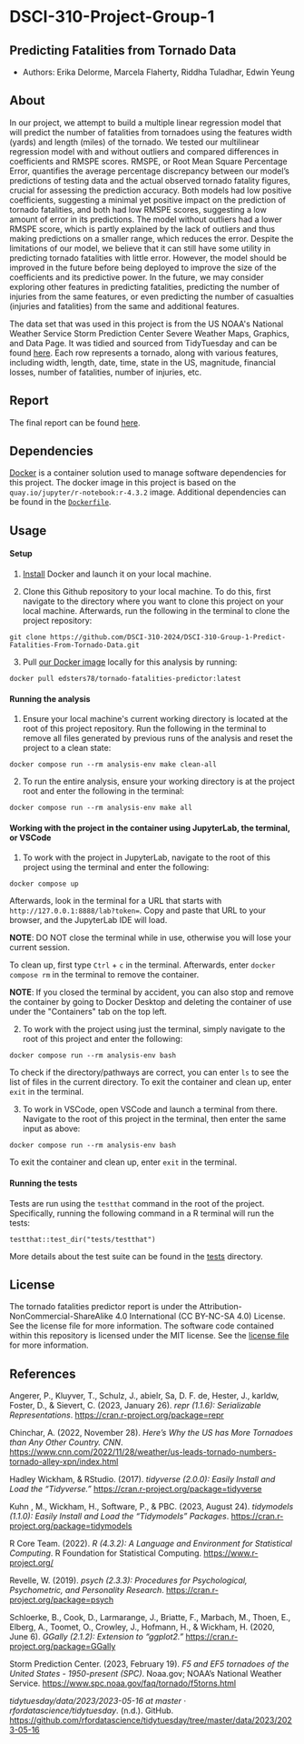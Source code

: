 # DSCI-310-Project-Group-1

## Predicting Fatalities from Tornado Data 

- Authors: Erika Delorme, Marcela Flaherty, Riddha Tuladhar, Edwin Yeung

## About 

In our project, we attempt to build a multiple linear regression model that will predict the number of fatalities from tornadoes using the features width (yards) and length (miles) of the tornado. We tested our multilinear regression model with and without outliers and compared differences in coefficients and RMSPE scores. RMSPE, or Root Mean Square Percentage Error, quantifies the average percentage discrepancy between our model’s predictions of testing data and the actual observed tornado fatality figures, crucial for assessing the prediction accuracy. Both models had low positive coefficients, suggesting a minimal yet positive impact on the prediction of tornado fatalities, and both had low RMSPE scores, suggesting a low amount of error in its predictions. The model without outliers had a lower RMSPE score, which is partly explained by the lack of outliers and thus making predictions on a smaller range, which reduces the error. Despite the limitations of our model, we believe that it can still have some utility in predicting tornado fatalities with little error. However, the model should be improved in the future before being deployed to improve the size of the coefficients and its predictive power. In the future, we may consider exploring other features in predicting fatalities, predicting the number of injuries from the same features, or even predicting the number of casualties (injuries and fatalities) from the same and additional features. 

The data set that was used in this project is from the US NOAA's National Weather Service Storm Prediction Center Severe Weather Maps, Graphics, and Data Page. It was tidied and sourced from TidyTuesday and can be found [here](https://github.com/rfordatascience/tidytuesday/tree/master/data/2023/2023-05-16). Each row represents a tornado, along with various features, including width, length, date, time, state in the US, magnitude, financial losses, number of fatalities, number of injuries, etc. 

## Report 

The final report can be found [here](https://github.com/DSCI-310-2024/DSCI-310-Group-1-Predict-Fatalities-From-Tornado-Data/blob/update-readme-report-section/docs/tornado_fatalities_predictor.qmd). 

## Dependencies
[Docker](https://www.docker.com/) is a container solution used to manage software dependencies for this project. The docker image in this project is based on the `quay.io/jupyter/r-notebook:r-4.3.2` image. Additional dependencies can be found in the [`Dockerfile`](Dockerfile).

## Usage

#### Setup
1. [Install](https://www.docker.com/get-started/) Docker and launch it on your local machine.

2. Clone this Github repository to your local machine. To do this, first navigate to the directory where you want to clone this project on your local machine. Afterwards, run the following in the terminal to clone the project repository:

```
git clone https://github.com/DSCI-310-2024/DSCI-310-Group-1-Predict-Fatalities-From-Tornado-Data.git
```

3. Pull [our Docker image](https://hub.docker.com/layers/edsters78/tornado-fatalities-predictor/latest/images/sha256-9748ec3fb796a40c58755ad25c820658589713aa3597fa2d5d07857346fb16f5?context=repo) locally for this analysis by running: 

``` 
docker pull edsters78/tornado-fatalities-predictor:latest
```

#### Running the analysis
1. Ensure your local machine's current working directory is located at the root of this project repository. Run the following in the terminal to remove all files generated by previous runs of the analysis and reset the project to a clean state:

```
docker compose run --rm analysis-env make clean-all
```

2. To run the entire analysis, ensure your working directory is at the project root and enter the following in the terminal:

```
docker compose run --rm analysis-env make all
```

#### Working with the project in the container using JupyterLab, the terminal, or VSCode
1. To work with the project in JupyterLab, navigate to the root of this project using the terminal and enter the following:

```
docker compose up
```
Afterwards, look in the terminal for a URL that starts with `http://127.0.0.1:8888/lab?token=`. Copy and paste that URL to your browser, and the JupyterLab IDE will load.

**NOTE**: DO NOT close the terminal while in use, otherwise you will lose your current session.

To clean up, first type `Ctrl` + `c` in the terminal. Afterwards, enter `docker compose rm` in the terminal to remove the container.

**NOTE**: If you closed the terminal by accident, you can also stop and remove the container by going to Docker Desktop and deleting the container of use under the "Containers" tab on the top left.

2. To work with the project using just the terminal, simply navigate to the root of this project and enter the following:

```
docker compose run --rm analysis-env bash
```
To check if the directory/pathways are correct, you can enter `ls` to see the list of files in the current directory. To exit the container and clean up, enter `exit` in the terminal.

3. To work in VSCode, open VSCode and launch a terminal from there. Navigate to the root of this project in the terminal, then enter the same input as above:

```
docker compose run --rm analysis-env bash
```
To exit the container and clean up, enter `exit` in the terminal.

#### Running the tests 

Tests are run using the `testthat` command in the root of the project. Specifically, running the following command in a R terminal will run the tests: 

``` 
testthat::test_dir("tests/testthat")
``` 
More details about the test suite can be found in the [tests](https://github.com/DSCI-310-2024/DSCI-310-Group-1-Predict-Fatalities-From-Tornado-Data/tree/main/tests/testthat) directory. 

## License 

The tornado fatalities predictor report is under the Attribution-NonCommercial-ShareAlike 4.0 International (CC BY-NC-SA 4.0) License. See the license file for more information. The software code contained within this repository is licensed under the MIT license. See the [license file](https://github.com/DSCI-310-2024/DSCI-310-Group-1-Predict-Fatalities-From-Tornado-Data/blob/main/LICENSE.md) for more information. 

## References 

Angerer, P., Kluyver, T., Schulz, J., abielr, Sa, D. F. de, Hester, J., karldw, Foster, D., & Sievert, C. (2023, January 26). *repr (1.1.6): Serializable Representations*. https://cran.r-project.org/package=repr

Chinchar, A. (2022, November 28). *Here’s Why the US has More Tornadoes than Any Other Country. CNN*. https://www.cnn.com/2022/11/28/weather/us-leads-tornado-numbers-tornado-alley-xpn/index.html

Hadley Wickham, & RStudio. (2017). *tidyverse (2.0.0): Easily Install and Load the “Tidyverse.”* https://cran.r-project.org/package=tidyverse

Kuhn , M., Wickham, H., Software, P., & PBC. (2023, August 24). *tidymodels (1.1.0): Easily Install and Load the “Tidymodels” Packages*. https://cran.r-project.org/package=tidymodels

R Core Team. (2022). *R (4.3.2): A Language and Environment for Statistical Computing*. R Foundation for Statistical Computing. https://www.r-project.org/

Revelle, W. (2019). *psych (2.3.3): Procedures for Psychological, Psychometric, and Personality Research*. https://cran.r-project.org/package=psych

Schloerke, B., Cook, D., Larmarange, J., Briatte, F., Marbach, M., Thoen, E., Elberg, A., Toomet, O., Crowley, J., Hofmann, H., & Wickham, H. (2020, June 6). *GGally (2.1.2): Extension to “ggplot2.”* https://cran.r-project.org/package=GGally

Storm Prediction Center. (2023, February 19). *F5 and EF5 tornadoes of the United States - 1950-present (SPC)*. Noaa.gov; NOAA’s National Weather Service. https://www.spc.noaa.gov/faq/tornado/f5torns.html 

*tidytuesday/data/2023/2023-05-16 at master · rfordatascience/tidytuesday*. (n.d.). GitHub. https://github.com/rfordatascience/tidytuesday/tree/master/data/2023/2023-05-16

